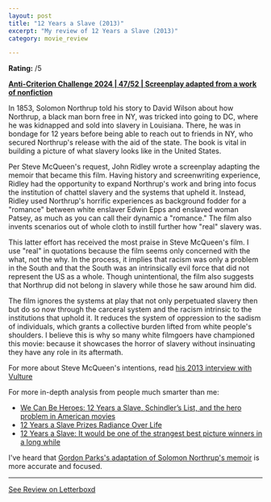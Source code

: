 ```yaml
---
layout: post
title: "12 Years a Slave (2013)"
excerpt: "My review of 12 Years a Slave (2013)"
category: movie_review

---
```


**Rating:** /5

<b><a href="https://boxd.it/qBmUY/detail">Anti-Criterion Challenge 2024 | 47/52 | Screenplay adapted from a work of nonfiction</a></b>

In 1853, Solomon Northrup told his story to David Wilson about how Northrup, a black man born free in NY, was tricked into going to DC, where he was kidnapped and sold into slavery in Louisiana. There, he was in bondage for 12 years before being able to reach out to friends in NY, who secured Northrup's release with the aid of the state. The book is vital in building a picture of what slavery looks like in the United States.

Per Steve McQueen's request, John Ridley wrote a screenplay adapting the memoir that became this film. Having history and screenwriting experience, Ridley had the opportunity to expand Northrup's work and bring into focus the institution of chattel slavery and the systems that upheld it. Instead, Ridley used Northrup's horrific experiences as background fodder for a "romance" between white enslaver Edwin Epps and enslaved woman Patsey, as much as you can call their dynamic a "romance." The film also invents scenarios out of whole cloth to instill further how "real" slavery was.

This latter effort has received the most praise in Steve McQueen's film. I use "real" in quotations because the film seems only concerned with the what, not the why. In the process, it implies that racism was only a problem in the South and that the South was an intrinsically evil force that did not represent the US as a whole. Though unintentional, the film also suggests that Northrup did not belong in slavery while those he saw around him did.

The film ignores the systems at play that not only perpetuated slavery then but do so now through the carceral system and the racism intrinsic to the institutions that uphold it. It reduces the system of oppression to the sadism of individuals, which grants a collective burden lifted from white people's shoulders. I believe this is why so many white filmgoers have championed this movie: because it showcases the horror of slavery without insinuating they have any role in its aftermath.

For more about Steve McQueen's intentions, read <a href="https://www.vulture.com/2013/12/steve-mcqueen-talks-12-years-a-slave.html">his 2013 interview with Vulture</a>

For more in-depth analysis from people much smarter than me:
* <a href="https://slate.com/culture/2013/10/12-years-a-slave-and-schindlers-list-how-american-movies-valorize-those-who-escape-historys-tragedies.html">We Can Be Heroes: 12 Years a Slave, Schindler’s List, and the hero problem in American movies</a>
* <a href="https://web.archive.org/web/20160530101030/http://www.villagevoice.com/film/12-years-a-slave-prizes-radiance-over-life-6439775">12 Years a Slave Prizes Radiance Over Life</a>
* <a href="https://slate.com/culture/2014/01/movie-club-2013-12-years-a-slave-it-would-be-one-of-the-strangest-best-picture-winners.html">12 Years a Slave: It would be one of the strangest best picture winners in a long while</a>

I've heard that <a href="https://boxd.it/8dl2">Gordon Parks's adaptation of Solomon Northrup's memoir</a> is more accurate and focused.

<hr>

[See Review on Letterboxd](https://boxd.it/8SICg5)
